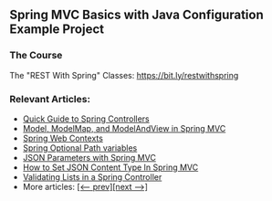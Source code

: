 ## Spring MVC Basics with Java Configuration Example Project

### The Course
The "REST With Spring" Classes: https://bit.ly/restwithspring

### Relevant Articles: 
- [Quick Guide to Spring Controllers](https://www.baeldung.com/spring-controllers)
- [Model, ModelMap, and ModelAndView in Spring MVC](https://www.baeldung.com/spring-mvc-model-model-map-model-view)
- [Spring Web Contexts](https://www.baeldung.com/spring-web-contexts)
- [Spring Optional Path variables](https://www.baeldung.com/spring-optional-path-variables)
- [JSON Parameters with Spring MVC](https://www.baeldung.com/spring-mvc-send-json-parameters)
- [How to Set JSON Content Type In Spring MVC](https://www.baeldung.com/spring-mvc-set-json-content-type)
- [Validating Lists in a Spring Controller](https://www.baeldung.com/spring-validate-list-controller)
- More articles: [[<-- prev]](../spring-mvc-basics-3)[[next -->]](../spring-mvc-basics-5)
